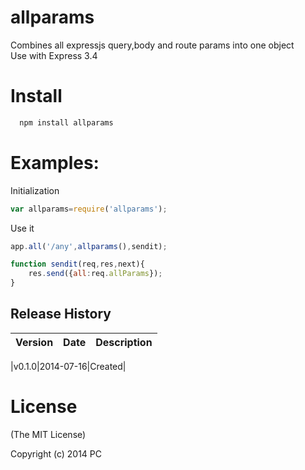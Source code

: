 allparams
===========

Combines all expressjs query,body and route params into one object  
Use with Express 3.4

# Install

```bash
  npm install allparams
```
# Examples:

Initialization

```js
var allparams=require('allparams');
```
Use it

```js
app.all('/any',allparams(),sendit);

function sendit(req,res,next){
	res.send({all:req.allParams});
}
```


## Release History
|Version|Date|Description|
|:--:|:--:|:--|

|v0.1.0|2014-07-16|Created|

# License 

(The MIT License)

Copyright (c) 2014 PC 
